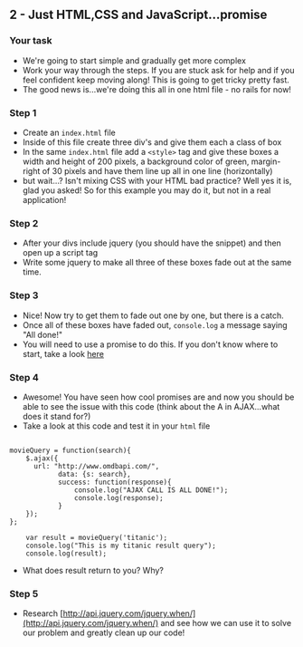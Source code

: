 ## 2 - Just HTML,CSS and JavaScript...promise 

### Your task

- We're going to start simple and gradually get more complex
- Work your way through the steps. If you are stuck ask for help and if you feel confident keep moving along! This is going to get tricky pretty fast.
- The good news is...we're doing this all in one html file - no rails for now!

### Step 1 

- Create an `index.html` file
- Inside of this file create three div's and give them each a class of box
- In the same `index.html` file add a `<style>` tag and give these boxes a width and height of 200 pixels, a background color of green, margin-right of 30 pixels and have them line up all in one line (horizontally)
- but wait...? Isn't mixing CSS with your HTML bad practice? Well yes it is, glad you asked! So for this example you may do it, but not in a real application!


### Step 2

- After your divs include jquery (you should have the snippet) and then open up a script tag
- Write some jquery to make all three of these boxes fade out at the same time.

### Step 3

- Nice! Now try to get them to fade out one by one, but there is a catch. 
- Once all of these boxes have faded out, `console.log` a message saying "All done!" 
- You will need to use a promise to do this. If you don't know where to start, take a look [here](http://api.jquery.com/promise/)

### Step 4 

- Awesome! You have seen how cool promises are and now you should be able to see the issue with this code (think about the A in AJAX...what does it stand for?)
- Take a look at this code and test it in your `html` file

```

movieQuery = function(search){
    $.ajax({
      url: "http://www.omdbapi.com/",
			data: {s: search},
			success: function(response){
				console.log("AJAX CALL IS ALL DONE!");
				console.log(response);
			}
    });
};

	var result = movieQuery('titanic');
	console.log("This is my titanic result query");
	console.log(result);
```

- What does result return to you? Why?

### Step 5

- Research [http://api.jquery.com/jquery.when/](http://api.jquery.com/jquery.when/) and see how we can use it to solve our problem and greatly clean up our code!